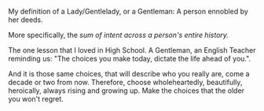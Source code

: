 My definition of a Lady/Gentlelady, or a Gentleman: A person ennobled by
her deeds.

More specifically, the _sum of intent across a person's entire history._

The one lesson that I loved in High School. A Gentleman, an English Teacher
reminding us: "The choices you make today, dictate the life ahead of you.".

And it is those same choices, that will describe who you really are, come a
decade or two from now. Therefore, choose wholeheartedly, beautifully,
heroically, always rising and growing up. Make the choices that the older
you won't regret.